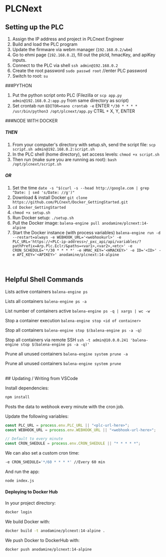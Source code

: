# PLCNext

## Setting up the PLC

1. Assign the IP address and project in PLCnext Engineer
1. Build and load the PLC program
1. Update the firmware via webm manager (`192.168.0.2/wbm`)
1. Go to ehmi page (`192.168.0.2`), fill out the plcId, hmacKey, and apiKey inputs.
1. Connect to the PLC via shell `ssh admin@192.168.0.2`
1. Create the root password `sudo passwd root` //enter PLC password
1. Switch to root: `su`

###PYTHON

1. Put the python script onto PLC (Filezilla or `scp app.py admin@192.168.0.2:app.py` from same directory as script)
1. Set crontab run
   `EDITOR=nano crontab -e` ENTER
   `*/30 * * * * /usr/bin/python3 /opt/plcnext/app.py` CTRL + X, Y, ENTER

###NODE WITH DOCKER

##### THEN

1. From your computer's directory with setup.sh, send the script file: `scp script.sh admin@192.168.0.2:script.sh`
1. In the PLC shell (home directory), set access levels: `chmod +x script.sh`
1. Then run (make sure you are running as root): `bash /opt/plcnext/script.sh`

##### OR

1. Set the time `date -s "$(curl -s --head http://google.com | grep ^Date: | sed 's/Date: //g')"`
1. Download & install Docker `git clone https://github.com/PLCnext/Docker_GettingStarted.git`
1. `cd Docker_GettingStarted`
1. `chmod +x setup.sh`
1. Run Docker setup: `./setup.sh`
1. Pull the Docker image: `balena-engine pull anodamine/plcnext:14-alpine`
1. Start the Docker instance (with process variables) `balena-engine run -d --restart=always -e WEBHOOK_URL='<webhookurl>' -e PLC_URL='https://<PLC-ip-address>/_pxc_api/api/variables/?pathPrefix=Arp.Plc.Eclr/&paths=<var1>,<var2>,<etc>' -e CRON_SCHEDULE='*/30 * * * *' -e HMAC_KEY='<HMACKEY>' -e ID='<ID>' -e API_KEY='<APIKEY>' anodamine/plcnext:14-alpine`

<br/> 
 
## Helpful Shell Commands

Lists active containers
`balena-engine ps`

Lists all containers
`balena-engine ps -a`

List number of containers active
`balena-engine ps -q | xargs | wc -w`

Stop a container execution
`balena-engine stop <id of container>`

Stop all containers
`balena-engine stop $(balena-engine ps -a -q)`

Stop all containers via remote SSH
`ssh -t admin@10.0.0.241 'balena-engine stop $(balena-engine ps -a -q)'`

Prune all unused containers
`balena-engine system prune -a`

Prune all unused containers
`balena-engine system prune`

<br/>
## Updating / Writing from VSCode

Install dependencies:

```bash
npm install
```

Posts the data to webhook every minute with the cron job.

Update the following variables:

```js
const PLC_URL = process.env.PLC_URL || "<plc-url-here>";
const WEBHOOK_URL = process.env.WEBHOOK_URL || "<webhook-url-here>";

// Default to every minute
const CRON_SHEDULE = process.env.CRON_SHEDULE || "* * * * *";
```

We can also set a custom cron time:

```bash
-e CRON_SHEDULE='*/60 * * * *' //Every 60 min
```

And run the app:

```bash
node index.js
```

#### Deploying to Docker Hub

In your project directory:

```bash
docker login
```

We build Docker with:

```bash
docker build -t anodamine/plcnext:14-alpine .
```

We push Docker to DockerHub with:

```bash
docker push anodamine/plcnext:14-alpine
```
